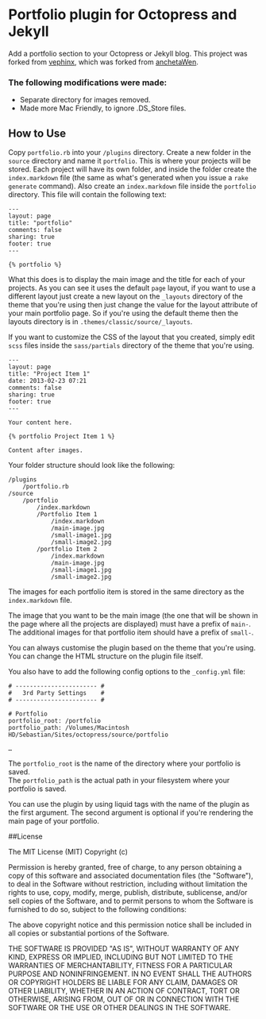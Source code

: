 # Portfolio plugin for Octopress and Jekyll

Add a portfolio section to your Octopress or Jekyll blog.
This project was forked from [vephinx](https://github.com/vephinx/Octopress-Portfolio-Plugin), which was forked from [anchetaWen](https://github.com/anchetaWern/portfolio-jekyll-plugin).


### The following modifications were made:

- Separate directory for images removed.
- Made more Mac Friendly, to ignore .DS_Store files.

## How to Use

Copy `portfolio.rb` into your `/plugins` directory. 
Create a new folder in the `source` directory and name it `portfolio`.
This is where your projects will be stored. Each project will have its own folder, and inside the folder create the `index.markdown` file (the same as what's generated when you issue a `rake generate` command).
Also create an `index.markdown` file inside the `portfolio` directory. This file will contain the following text:

```
---
layout: page
title: "portfolio"
comments: false
sharing: true
footer: true
---

{% portfolio %}
```

What this does is to display the main image and the title for each of your projects. 
As you can see it uses the default `page` layout, if you want to use a different layout just create a new layout on the `_layouts` directory of the theme that you're using then just change the value for the layout attribute of your main portfolio page. 
So if you're using the default theme then the layouts directory is in `.themes/classic/source/_layouts`.

If you want to customize the CSS of the layout that you created, simply edit `scss` files inside the `sass/partials` directory
of the theme that you're using.

```
---
layout: page
title: "Project Item 1"
date: 2013-02-23 07:21
comments: false
sharing: true
footer: true
---

Your content here.

{% portfolio Project Item 1 %}

Content after images.

```

Your folder structure should look like the following:

```
/plugins
	/portfolio.rb
/source
	/portfolio
		/index.markdown
		/Portfolio Item 1
			/index.markdown
			/main-image.jpg
			/small-image1.jpg
			/small-image2.jpg
		/portfolio Item 2
			/index.markdown
			/main-image.jpg
			/small-image1.jpg
			/small-image2.jpg		
```

The images for each portfolio item is stored in the same directory as the `index.markdown` file.

The image that you want to be the main image (the one that will be shown in the page where all the projects are displayed)
must have a prefix of `main-`. The additional images for that portfolio item should have a prefix of `small-`.


You can always customise the plugin based on the theme that you're using. You can change the HTML structure on the plugin file itself.

You also have to add the following config options to the `_config.yml` file:

```
# ----------------------- #
#   3rd Party Settings    #
# ----------------------- #

# Portfolio
portfolio_root: /portfolio
portfolio_path: /Volumes/Macintosh HD/Sebastian/Sites/octopress/source/portfolio

…
```

The `portfolio_root` is the name of the directory where your portfolio is saved.  
The `portfolio_path` is the actual path in your filesystem where your portfolio is saved.

You can use the plugin by using liquid tags with the name of the plugin as the first argument. The second argument is optional if you're rendering the main page of your portfolio. 

##License

The MIT License (MIT)
Copyright (c) <year> <copyright holders>
 
Permission is hereby granted, free of charge, to any person obtaining a copy of this software and associated documentation files (the "Software"), to deal in the Software without restriction, including without limitation the rights to use, copy, modify, merge, publish, distribute, sublicense, and/or sell copies of the Software, and to permit persons to whom the Software is furnished to do so, subject to the following conditions:
 
The above copyright notice and this permission notice shall be included in all copies or substantial portions of the Software.
 
THE SOFTWARE IS PROVIDED "AS IS", WITHOUT WARRANTY OF ANY KIND, EXPRESS OR IMPLIED, INCLUDING BUT NOT LIMITED TO THE WARRANTIES OF MERCHANTABILITY, FITNESS FOR A PARTICULAR PURPOSE AND NONINFRINGEMENT. IN NO EVENT SHALL THE AUTHORS OR COPYRIGHT HOLDERS BE LIABLE FOR ANY CLAIM, DAMAGES OR OTHER LIABILITY, WHETHER IN AN ACTION OF CONTRACT, TORT OR OTHERWISE, ARISING FROM, OUT OF OR IN CONNECTION WITH THE SOFTWARE OR THE USE OR OTHER DEALINGS IN THE SOFTWARE.
